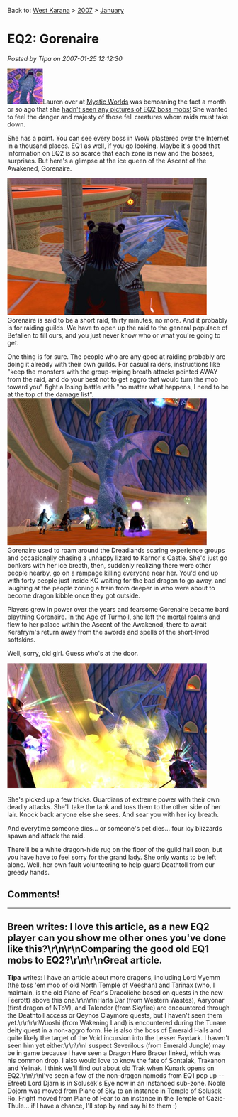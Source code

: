 Back to: [West Karana](/posts/westkarana.md) > [2007](/posts/2007/westkarana.md) > [January](./westkarana.md)
# EQ2: Gorenaire

*Posted by Tipa on 2007-01-25 12:12:30*

![gorethumb.jpg](../../../uploads/2007/01/gorethumb.jpg)Lauren over at [Mystic Worlds](http://notadiary.typepad.com/mysticworlds/) was bemoaning the fact a month or so ago that she [hadn't seen any pictures of EQ2 boss mobs!](http://notadiary.typepad.com/mysticworlds/2006/12/missing_the_god.html) She wanted to feel the danger and majesty of those fell creatures whom raids must take down.

She has a point. You can see every boss in WoW plastered over the Internet in a thousand places. EQ1 as well, if you go looking. Maybe it's good that information on EQ2 is so scarce that each zone is new and the bosses, surprises. But here's a glimpse at the ice queen of the Ascent of the Awakened, Gorenaire.


![gore1.jpg](../../../uploads/2007/01/gore1.jpg)
Gorenaire is said to be a short raid, thirty minutes, no more. And it probably is for raiding guilds. We have to open up the raid to the general populace of Befallen to fill ours, and you just never know who or what you're going to get.

One thing is for sure. The people who are any good at raiding probably are doing it already with their own guilds. For casual raiders, instructions like "keep the monsters with the group-wiping breath attacks pointed AWAY from the raid, and do your best not to get aggro that would turn the mob toward you" fight a losing battle with "no matter what happens, I need to be at the top of the damage list".
![gore3.jpg](../../../uploads/2007/01/gore3.jpg)
Gorenaire used to roam around the Dreadlands scaring experience groups and occasionally chasing a unhappy lizard to Karnor's Castle. She'd just go bonkers with her ice breath, then, suddenly realizing there were other people nearby, go on a rampage killing everyone near her. You'd end up with forty people just inside KC waiting for the bad dragon to go away, and laughing at the people zoning a train from deeper in who were about to become dragon kibble once they got outside.

Players grew in power over the years and fearsome Gorenaire became bard plaything Gorenaire. In the Age of Turmoil, she left the mortal realms and flew to her palace within the Ascent of the Awakened, there to await Kerafrym's return away from the swords and spells of the short-lived softskins.

Well, sorry, old girl. Guess who's at the door.

![gore2.jpg](../../../uploads/2007/01/gore2.jpg)

She's picked up a few tricks. Guardians of extreme power with their own deadly attacks. She'll take the tank and toss them to the other side of her lair. Knock back anyone else she sees. And sear you with her icy breath.

And everytime someone dies... or someone's pet dies... four icy blizzards spawn and attack the raid.

There'll be a white dragon-hide rug on the floor of the guild hall soon, but you have have to feel sorry for the grand lady. She only wants to be left alone. Well, her own fault volunteering to help guard Deathtoll from our greedy hands.
## Comments!
---
**Breen** writes: I love this article, as a new EQ2 player can you show me other ones you've done like this?\r\n\r\nComparing the good old EQ1 mobs to EQ2?\r\n\r\nGreat article.
---
**Tipa** writes: I have an article about more dragons, including Lord Vyemm (the toss 'em mob of old North Temple of Veeshan) and Tarinax (who, I maintain, is the old Plane of Fear's Dracoliche based on quests in the new Feerott) above this one.\r\n\r\nHarla Dar (from Western Wastes), Aaryonar (first dragon of NToV), and Talendor (from Skyfire) are encountered through the Deathtoll access or Qeynos Claymore quests, but I haven't seen them yet.\r\n\r\nWuoshi (from Wakening Land) is encountered during the Tunare deity quest in a non-aggro form. He is also the boss of Emerald Halls and quite likely the target of the Void incursion into the Lesser Faydark. I haven't seen him yet either.\r\n\r\nI suspect Severilous (from Emerald Jungle) may be in game because I have seen a Dragon Hero Bracer linked, which was his common drop. I also would love to know the fate of Sontalak, Trakanon and Yelinak. I think we'll find out about old Trak when Kunark opens on EQ2.\r\n\r\nI've seen a few of the non-dragon nameds from EQ1 pop up -- Efreeti Lord Djarn is in Solusek's Eye now in an instanced sub-zone. Noble Dojorn was moved from Plane of Sky to an instance in Temple of Solusek Ro. Fright moved from Plane of Fear to an instance in the Temple of Cazic-Thule... if I have a chance, I'll stop by and say hi to them :)
